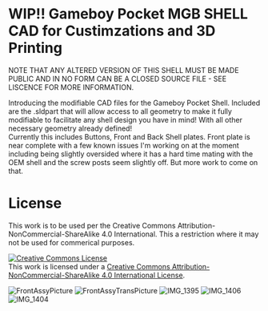 # WIP!! Gameboy Pocket MGB SHELL CAD for Custimzations and 3D Printing
NOTE THAT ANY ALTERED VERSION OF THIS SHELL MUST BE MADE PUBLIC AND IN NO FORM CAN BE A CLOSED SOURCE FILE - SEE LISCENCE FOR MORE INFORMATION. 

Introducing the modifiable CAD files for the Gameboy Pocket Shell.  Included are the .sldpart that will allow access to all geometry to make it fully modifiable to facilitate any shell design you have in mind!  With all other necessary geometry already defined!  
Currently this includes Buttons, Front and Back Shell plates.  Front plate is near complete with a few known issues I'm working on at the moment including being slightly oversided where it has a hard time mating with the OEM shell and the screw posts seem slightly off.  But more work to come on that.  

# License
This work is to be used per the Creative Commons Attribution-NonCommercial-ShareAlike 4.0 International.  This a restriction where it may not be used for commerical purposes.  

<a rel="license" href="http://creativecommons.org/licenses/by-nc-sa/4.0/"><img alt="Creative Commons License" style="border-width:0" src="https://i.creativecommons.org/l/by-nc-sa/4.0/88x31.png" /></a><br />This work is licensed under a <a rel="license" href="http://creativecommons.org/licenses/by-nc-sa/4.0/">Creative Commons Attribution-NonCommercial-ShareAlike 4.0 International License</a>.

![FrontAssyPicture](https://github.com/PizzaHandhelds/MGB-SHELL-CAD/assets/141514112/a297a933-1839-4a3a-9857-5c0965541c93)
![FrontAssyTransPicture](https://github.com/PizzaHandhelds/MGB-SHELL-CAD/assets/141514112/f397d772-ce12-417d-a307-9dc7dc9d0934)
![IMG_1395](https://github.com/PizzaHandhelds/MGB-SHELL-CAD/assets/141514112/c656ad06-b7e1-47dd-a622-acfc7bf95250)
![IMG_1406](https://github.com/PizzaHandhelds/MGB-SHELL-CAD/assets/141514112/9393e358-2bbc-46d0-a074-142dac5718a2)
![IMG_1404](https://github.com/PizzaHandhelds/MGB-SHELL-CAD/assets/141514112/a69059fb-3589-45e5-8f84-09cb8e979344)

